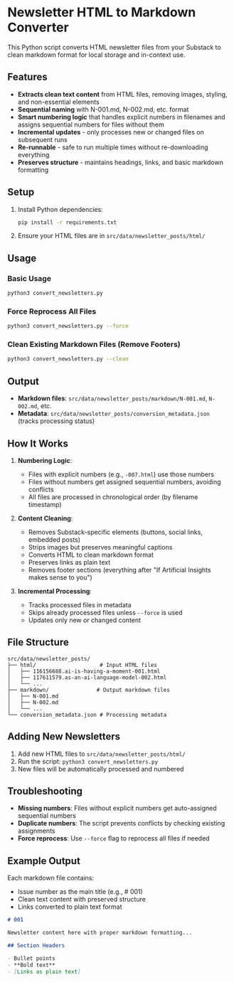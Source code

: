 # Newsletter HTML to Markdown Converter

This Python script converts HTML newsletter files from your Substack to clean markdown format for local storage and in-context use.

## Features

- **Extracts clean text content** from HTML files, removing images, styling, and non-essential elements
- **Sequential naming** with N-001.md, N-002.md, etc. format
- **Smart numbering logic** that handles explicit numbers in filenames and assigns sequential numbers for files without them
- **Incremental updates** - only processes new or changed files on subsequent runs
- **Re-runnable** - safe to run multiple times without re-downloading everything
- **Preserves structure** - maintains headings, links, and basic markdown formatting

## Setup

1. Install Python dependencies:

   ```bash
   pip install -r requirements.txt
   ```

2. Ensure your HTML files are in `src/data/newsletter_posts/html/`

## Usage

### Basic Usage

```bash
python3 convert_newsletters.py
```

### Force Reprocess All Files

```bash
python3 convert_newsletters.py --force
```

### Clean Existing Markdown Files (Remove Footers)

```bash
python3 convert_newsletters.py --clean
```

## Output

- **Markdown files**: `src/data/newsletter_posts/markdown/N-001.md`, `N-002.md`, etc.
- **Metadata**: `src/data/newsletter_posts/conversion_metadata.json` (tracks processing status)

## How It Works

1. **Numbering Logic**:

   - Files with explicit numbers (e.g., `-007.html`) use those numbers
   - Files without numbers get assigned sequential numbers, avoiding conflicts
   - All files are processed in chronological order (by filename timestamp)

2. **Content Cleaning**:

   - Removes Substack-specific elements (buttons, social links, embedded posts)
   - Strips images but preserves meaningful captions
   - Converts HTML to clean markdown format
   - Preserves links as plain text
   - Removes footer sections (everything after "If Artificial Insights makes sense to you")

3. **Incremental Processing**:
   - Tracks processed files in metadata
   - Skips already processed files unless `--force` is used
   - Updates only new or changed content

## File Structure

```
src/data/newsletter_posts/
├── html/                    # Input HTML files
│   ├── 116156688.ai-is-having-a-moment-001.html
│   ├── 117611579.as-an-ai-language-model-002.html
│   └── ...
├── markdown/               # Output markdown files
│   ├── N-001.md
│   ├── N-002.md
│   └── ...
└── conversion_metadata.json # Processing metadata
```

## Adding New Newsletters

1. Add new HTML files to `src/data/newsletter_posts/html/`
2. Run the script: `python3 convert_newsletters.py`
3. New files will be automatically processed and numbered

## Troubleshooting

- **Missing numbers**: Files without explicit numbers get auto-assigned sequential numbers
- **Duplicate numbers**: The script prevents conflicts by checking existing assignments
- **Force reprocess**: Use `--force` flag to reprocess all files if needed

## Example Output

Each markdown file contains:

- Issue number as the main title (e.g., # 001)
- Clean text content with preserved structure
- Links converted to plain text format

```markdown
# 001

Newsletter content here with proper markdown formatting...

## Section Headers

- Bullet points
- **Bold text**
- [Links as plain text]
```
